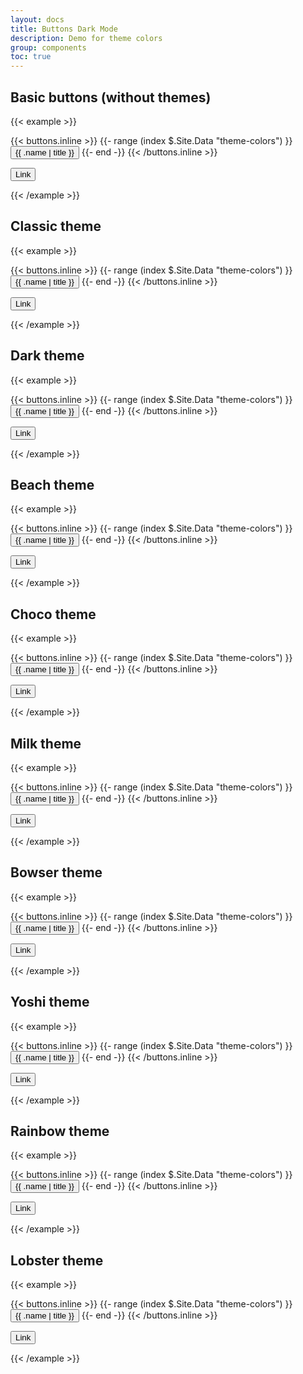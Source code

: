 ```yaml
---
layout: docs
title: Buttons Dark Mode
description: Demo for theme colors
group: components
toc: true
---
```


## Basic buttons (without themes)

{{< example >}}
<div>
  {{< buttons.inline >}}
  {{- range (index $.Site.Data "theme-colors") }}
  <button type="button" class="btn btn-{{ .name }}">{{ .name | title }}</button>
  {{- end -}}
  {{< /buttons.inline >}}

  <button type="button" class="btn btn-link">Link</button>
</div>
{{< /example >}}

## Classic theme

{{< example >}}
<div data-bs-theme="classic">
  {{< buttons.inline >}}
  {{- range (index $.Site.Data "theme-colors") }}
  <button type="button" class="btn btn-{{ .name }}">{{ .name | title }}</button>
  {{- end -}}
  {{< /buttons.inline >}}

  <button type="button" class="btn btn-link">Link</button>
</div>
{{< /example >}}

## Dark theme

{{< example >}}
<div data-bs-theme="dark">
  {{< buttons.inline >}}
  {{- range (index $.Site.Data "theme-colors") }}
  <button type="button" class="btn btn-{{ .name }}">{{ .name | title }}</button>
  {{- end -}}
  {{< /buttons.inline >}}

  <button type="button" class="btn btn-link">Link</button>
</div>
{{< /example >}}

## Beach theme

{{< example >}}
<div data-bs-theme="beach">
  {{< buttons.inline >}}
  {{- range (index $.Site.Data "theme-colors") }}
  <button type="button" class="btn btn-{{ .name }}">{{ .name | title }}</button>
  {{- end -}}
  {{< /buttons.inline >}}

  <button type="button" class="btn btn-link">Link</button>
</div>
{{< /example >}}

## Choco theme

{{< example >}}
<div data-bs-theme="choco">
  {{< buttons.inline >}}
  {{- range (index $.Site.Data "theme-colors") }}
  <button type="button" class="btn btn-{{ .name }}">{{ .name | title }}</button>
  {{- end -}}
  {{< /buttons.inline >}}

  <button type="button" class="btn btn-link">Link</button>
</div>
{{< /example >}}

## Milk theme

{{< example >}}
<div data-bs-theme="milk">
  {{< buttons.inline >}}
  {{- range (index $.Site.Data "theme-colors") }}
  <button type="button" class="btn btn-{{ .name }}">{{ .name | title }}</button>
  {{- end -}}
  {{< /buttons.inline >}}

  <button type="button" class="btn btn-link">Link</button>
</div>
{{< /example >}}

## Bowser theme

{{< example >}}
<div data-bs-theme="bowser">
  {{< buttons.inline >}}
  {{- range (index $.Site.Data "theme-colors") }}
  <button type="button" class="btn btn-{{ .name }}">{{ .name | title }}</button>
  {{- end -}}
  {{< /buttons.inline >}}

  <button type="button" class="btn btn-link">Link</button>
</div>
{{< /example >}}

## Yoshi theme

{{< example >}}
<div data-bs-theme="yoshi">
  {{< buttons.inline >}}
  {{- range (index $.Site.Data "theme-colors") }}
  <button type="button" class="btn btn-{{ .name }}">{{ .name | title }}</button>
  {{- end -}}
  {{< /buttons.inline >}}

  <button type="button" class="btn btn-link">Link</button>
</div>
{{< /example >}}

## Rainbow theme

{{< example >}}
<div data-bs-theme="rainbow">
  {{< buttons.inline >}}
  {{- range (index $.Site.Data "theme-colors") }}
  <button type="button" class="btn btn-{{ .name }}">{{ .name | title }}</button>
  {{- end -}}
  {{< /buttons.inline >}}

  <button type="button" class="btn btn-link">Link</button>
</div>
{{< /example >}}

## Lobster theme

{{< example >}}
<div data-bs-theme="lobster">
  {{< buttons.inline >}}
  {{- range (index $.Site.Data "theme-colors") }}
  <button type="button" class="btn btn-{{ .name }}">{{ .name | title }}</button>
  {{- end -}}
  {{< /buttons.inline >}}

  <button type="button" class="btn btn-link">Link</button>
</div>
{{< /example >}}
